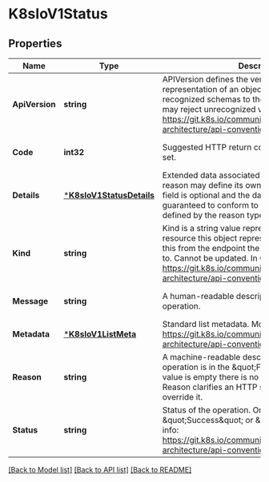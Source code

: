 # K8sIoV1Status

## Properties
Name | Type | Description | Notes
------------ | ------------- | ------------- | -------------
**ApiVersion** | **string** | APIVersion defines the versioned schema of this representation of an object. Servers should convert recognized schemas to the latest internal value, and may reject unrecognized values. More info: https://git.k8s.io/community/contributors/devel/sig-architecture/api-conventions.md#resources | [default to null]
**Code** | **int32** | Suggested HTTP return code for this status, 0 if not set. | [optional] [default to null]
**Details** | [***K8sIoV1StatusDetails**](k8s.io.v1.StatusDetails.md) | Extended data associated with the reason.  Each reason may define its own extended details. This field is optional and the data returned is not guaranteed to conform to any schema except that defined by the reason type. | [optional] [default to null]
**Kind** | **string** | Kind is a string value representing the REST resource this object represents. Servers may infer this from the endpoint the client submits requests to. Cannot be updated. In CamelCase. More info: https://git.k8s.io/community/contributors/devel/sig-architecture/api-conventions.md#types-kinds | [default to null]
**Message** | **string** | A human-readable description of the status of this operation. | [optional] [default to null]
**Metadata** | [***K8sIoV1ListMeta**](k8s.io.v1.ListMeta.md) | Standard list metadata. More info: https://git.k8s.io/community/contributors/devel/sig-architecture/api-conventions.md#types-kinds | [optional] [default to null]
**Reason** | **string** | A machine-readable description of why this operation is in the \&quot;Failure\&quot; status. If this value is empty there is no information available. A Reason clarifies an HTTP status code but does not override it. | [optional] [default to null]
**Status** | **string** | Status of the operation. One of: \&quot;Success\&quot; or \&quot;Failure\&quot;. More info: https://git.k8s.io/community/contributors/devel/sig-architecture/api-conventions.md#spec-and-status | [optional] [default to null]

[[Back to Model list]](../README.md#documentation-for-models) [[Back to API list]](../README.md#documentation-for-api-endpoints) [[Back to README]](../README.md)


